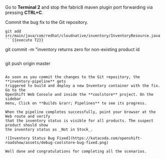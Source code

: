 Go to **Terminal 2** and stop the fabric8 maven plugin port forwarding via 
pressing **CTRL+C**.

Commit the bug fix to the Git repository.

```
git add src/main/java/com/redhat/cloudnative/inventory/InventoryResource.java
```{{execute T2}}

```
git commit -m "inventory returns zero for non-existing product id
```{{execute T2}}

```
git push origin master
```{{execute T2}}

As soon as you commit the changes to the Git repository, the **inventory-pipeline** gets
triggered to build and deploy a new Inventory container with the fix. Go to the
OpenShift Web Console and inside the **coolstore** project. On the sidebar
menu, Click on **Builds &rarr; Pipelines** to see its progress.

When the pipeline completes successfully, point your browser at the Web route and verify
that the inventory status is visible for all products. The suspect product should show
the inventory status as _Not in Stock_.

![Inventory Status Bug Fixed](https://katacoda.com/openshift-roadshow/assets/debug-coolstore-bug-fixed.png)

Well done and congratulations for completing all the scenarios.
